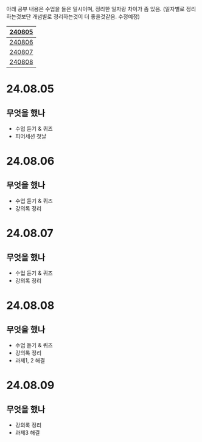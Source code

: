 아래 공부 내용은 수업을 들은 일시이며, 정리한 일자랑 차이가 좀 있음.
(일자별로 정리하는것보단 개념별로 정리하는것이 더 좋을것같음. 수정예정)

| [240805](240805.md) |
| ------------------- |
| [240806](240806.md) |
| [240807](240807.md) |
| [240808](240808.md) |
# 24.08.05
## 무엇을 했나 
- 수업 듣기 & 퀴즈
- 피어세션 첫날
# 24.08.06
## 무엇을 했나 
- 수업 듣기 & 퀴즈
- 강의록 정리
# 24.08.07
## 무엇을 했나 
- 수업 듣기 & 퀴즈
- 강의록 정리
# 24.08.08
## 무엇을 했나 
- 수업 듣기 & 퀴즈
- 강의록 정리
- 과제1, 2 해결
# 24.08.09
## 무엇을 했나 
- 강의록 정리
- 과제3 해결